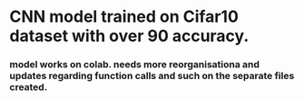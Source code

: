 # CNN model trained on Cifar10 dataset with over 90 accuracy.

### model works on colab. needs more reorganisationa and updates regarding function calls and such on the separate files created.
